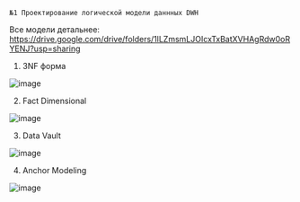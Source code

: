 `№1 Проектирование логической модели даннных DWH`

Все модели детальнее: https://drive.google.com/drive/folders/1lLZmsmLJOIcxTxBatXVHAgRdw0oRYENJ?usp=sharing

1. 3NF форма

![image](https://github.com/ZhDmitriy/karpov_de/assets/141666797/30c7f621-3e97-4534-af99-9b79a0091238)

2. Fact Dimensional

![image](https://github.com/ZhDmitriy/karpov_de/assets/141666797/e11a5bac-4a1e-45f1-af12-32835d947323)

3. Data Vault

![image](https://github.com/ZhDmitriy/karpov_de/assets/141666797/f9f11be1-2460-40fe-91fc-7add646e7c94)

4. Anchor Modeling

![image](https://github.com/ZhDmitriy/karpov_de/assets/141666797/d110b7a0-0fda-48a6-ac47-7cf230560d96)



